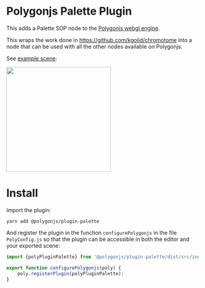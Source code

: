 # Polygonjs Palette Plugin

This adds a Palette SOP node to the [Polygonjs webgl engine](https://polygonjs.com).

This wraps the work done in https://github.com/kgolid/chromotome into a node that can be used with all the other nodes available on Polygonjs.

See [example scene](https://github.com/polygonjs/example-plugin-palette):

<p>
  <a href="https://github.com/polygonjs/example-plugin-palette"><img width="274" src="https://github.com/polygonjs/example-plugin-palette/blob/master/doc/plugin-palette.001.gif?raw=true" /></a>
</p>

# Install

Import the plugin:

`yarn add @polygonjs/plugin-palette`

And register the plugin in the function `configurePolygonjs` in the file `PolyConfig.js` so that the plugin can be accessible in both the editor and your exported scene:

```js
import {polyPluginPalette} from '@polygonjs/plugin-palette/dist/src/index';

export function configurePolygonjs(poly) {
	poly.registerPlugin(polyPluginPalette);
}
```

